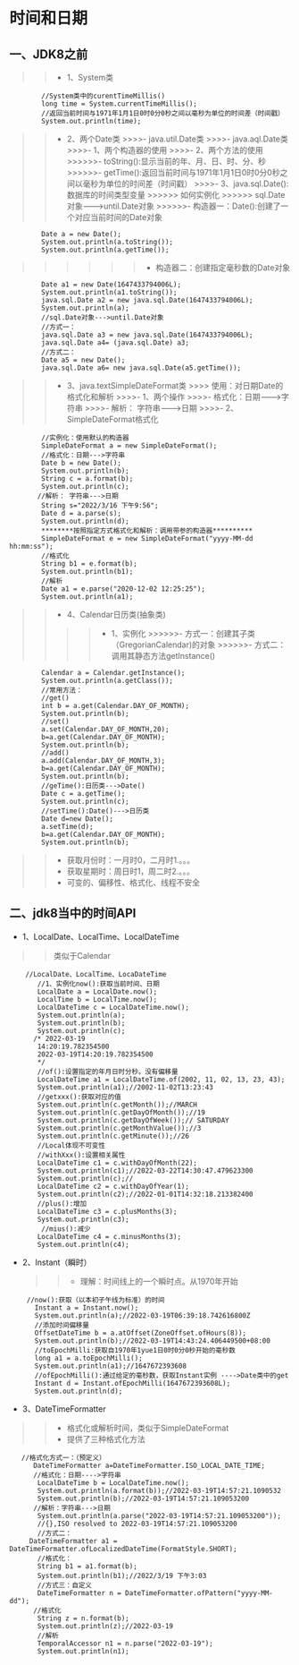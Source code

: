 # 时间和日期
## 一、JDK8之前
>>- 1、System类
```
        //System类中的curentTimeMillis()
        long time = System.currentTimeMillis();
        //返回当前时间与1971年1月1日0时0分0秒之间以毫秒为单位的时间差（时间戳）
        System.out.println(time);
```
>>- 2、两个Date类
    >>>>- java.util.Date类
    >>>>- java.aql.Date类
    >>>>- 1、两个构造器的使用
    >>>>- 2、两个方法的使用
        >>>>>>- toString():显示当前的年、月、日、时、分、秒
        >>>>>>- getTime():返回当前时间与1971年1月1日0时0分0秒之间以毫秒为单位的时间差（时间戳）
    >>>>- 3、java.sql.Date():数据库的时间类型变量
        >>>>>> 如何实例化
        >>>>>> sql.Date对象--->until.Date对象
        >>>>>>- 构造器一：Date():创建了一个对应当前时间的Date对象
```
        Date a = new Date();
        System.out.println(a.toString());
        System.out.println(a.getTime());
```
>>>>>>- 构造器二：创建指定毫秒数的Date对象
```
        Date a1 = new Date(1647433794006L);
        System.out.println(a1.toString());
        java.sql.Date a2 = new java.sql.Date(1647433794006L);
        System.out.println(a);
        //sql.Date对象--->until.Date对象
        //方式一：
        java.sql.Date a3 = new java.sql.Date(1647433794006L);
        java.sql.Date a4= (java.sql.Date) a3;
        //方式二：
        Date a5 = new Date();
        java.sql.Date a6= new java.sql.Date(a5.getTime());
```
>>- 3、java.textSimpleDateFormat类
        >>>> 使用：对日期Date的格式化和解析
        >>>>- 1、两个操作
        >>>>- 格式化：日期--->字符串
        >>>>- 解析： 字符串--->日期
        >>>>- 2、SimpleDateFormat格式化
```
        //实例化：使用默认的构造器
        SimpleDateFormat a = new SimpleDateFormat();
        //格式化：日期--->字符串
        Date b = new Date();
        System.out.println(b);
        String c = a.format(b);
        System.out.println(c);
       //解析： 字符串--->日期
        String s="2022/3/16 下午9:56";
        Date d = a.parse(s);
        System.out.println(d);
        ********按照指定方式格式化和解析：调用带参的构造器**********
        SimpleDateFormat e = new SimpleDateFormat("yyyy-MM-dd hh:mm:ss");
        //格式化
        String b1 = e.format(b);
        System.out.println(b1);
        //解析
        Date a1 = e.parse("2020-12-02 12:25:25");
        System.out.println(a1);
```
>>- 4、Calendar日历类(抽象类)
   >>>>- 1、实例化
        >>>>>>- 方式一：创建其子类（GregorianCalendar)的对象
        >>>>>>- 方式二：调用其静态方法getInstance()
```
        Calendar a = Calendar.getInstance();
        System.out.println(a.getClass());
        //常用方法：
        //get()
        int b = a.get(Calendar.DAY_OF_MONTH);
        System.out.println(b);
        //set()
        a.set(Calendar.DAY_OF_MONTH,20);
        b=a.get(Calendar.DAY_OF_MONTH);
        System.out.println(b);
        //add()
        a.add(Calendar.DAY_OF_MONTH,3);
        b=a.get(Calendar.DAY_OF_MONTH);
        System.out.println(b);
        //geTime():日历类--->Date()
        Date c = a.getTime();
        System.out.println(c);
        //setTime():Date()--->日历类
        Date d=new Date();
        a.setTime(d);
        b=a.get(Calendar.DAY_OF_MONTH);
        System.out.println(b); 
``` 
>>- 获取月份时：一月时0，二月时1.。。。
>>- 获取星期时：周日时1，周二时2.。。。
>>- 可变的、偏移性、格式化、线程不安全
## 二、jdk8当中的时间API
 - 1、LocalDate、LocalTime、LocalDateTime
  >> 类似于Calendar
```
    //LocalDate、LocalTime、LocaDateTime
       //1、实例化now():获取当前时间、日期
       LocalDate a = LocalDate.now();
       LocalTime b = LocalTime.now();
       LocalDateTime c = LocalDateTime.now();
       System.out.println(a);
       System.out.println(b);
       System.out.println(c);
      /* 2022-03-19
       14:20:19.782354500
       2022-03-19T14:20:19.782354500
       */
       //of():设置指定的年月日时分秒。没有偏移量
       LocalDateTime a1 = LocalDateTime.of(2002, 11, 02, 13, 23, 43);
       System.out.println(a1);//2002-11-02T13:23:43
       //getxxx():获取对应的值
       System.out.println(c.getMonth());//MARCH
       System.out.println(c.getDayOfMonth());//19
       System.out.println(c.getDayOfWeek());// SATURDAY
       System.out.println(c.getMonthValue());//3
       System.out.println(c.getMinute());//26
       //Local体现不可变性
       //withXxx():设置相关属性
       LocalDateTime c1 = c.withDayOfMonth(22);
       System.out.println(c1);//2022-03-22T14:30:47.479623300
       System.out.println(c);//
       LocalDateTime c2 = c.withDayOfYear(1);
       System.out.println(c2);//2022-01-01T14:32:18.213382400
       //plus():增加
       LocalDateTime c3 = c.plusMonths(3);
       System.out.println(c3);
        //mius():减少
       LocalDateTime c4 = c.minusMonths(3);
       System.out.println(c4);
```
- 2、Instant（瞬时）
    >>- 理解：时间线上的一个瞬时点。从1970年开始
    ```
     //now():获取（以本初子午线为标准）的时间
       Instant a = Instant.now();
       System.out.println(a);//2022-03-19T06:39:18.742616800Z
       //添加时间偏移量
       OffsetDateTime b = a.atOffset(ZoneOffset.ofHours(8));
       System.out.println(b);//2022-03-19T14:43:24.406449500+08:00
       //toEpochMilli:获取自1970年1yue1日0时0分0秒开始的毫秒数
       long a1 = a.toEpochMilli();
       System.out.println(a1);//1647672393608
       //ofEpochMilli():通过给定的毫秒数，获取Instant实例 ---->Date类中的get
       Instant d = Instant.ofEpochMilli(1647672393608L);
       System.out.println(d);
    ```
- 3、DateTimeFormatter
>> - 格式化或解析时间，类似于SimpleDateFormat
  >> - 提供了三种格式化方法
```
   //格式化方式一：（预定义）
      DateTimeFormatter a=DateTimeFormatter.ISO_LOCAL_DATE_TIME;
      //格式化：日期---->字符串
       LocalDateTime b = LocalDateTime.now();
       System.out.println(a.format(b));//2022-03-19T14:57:21.1090532
       System.out.println(b);//2022-03-19T14:57:21.109053200
      //解析：字符串--->日期
       System.out.println(a.parse("2022-03-19T14:57:21.109053200"));
       //{},ISO resolved to 2022-03-19T14:57:21.109053200
       //方式二：
     DateTimeFormatter a1 = DateTimeFormatter.ofLocalizedDateTime(FormatStyle.SHORT);
       //格式化：
       String b1 = a1.format(b);
       System.out.println(b1);//2022/3/19 下午3:03
       //方式三：自定义
       DateTimeFormatter n = DateTimeFormatter.ofPattern("yyyy-MM-dd");
      //格式化
       String z = n.format(b);
       System.out.println(z);//2022-03-19
       //解析
       TemporalAccessor n1 = n.parse("2022-03-19");
       System.out.println(n1);
```